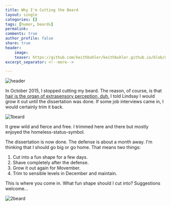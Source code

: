 ```yaml
---
title: Why I'm Cutting the Beard
layout: single
categories: []
tags: [humor, beards]
permalink: 
comments: true
author_profile: false
share: true
header:
    image: 
    teaser: https://github.com/keithbuhler/keithbuhler.github.io/blob/master/images/beard-gandalf.jpg?raw=true
excerpt_separator: <!--more-->

---
```


![header](http://www.keithbuhler.com/images/keith-beard-4.JPG)

In October 2015, I stopped cutting my beard. The reason, of course, is that [hair is the organ of extrasensory perception, duh.](https://www.sott.net/article/234783-The-Truth-About-Hair-and-Why-Indians-Would-Keep-Their-Hair-Long) I told Lindsay I would grow it out until the dissertation was done. If some job interviews came in, I would certainly trim it back. 

![1beard](http://www.keithbuhler.com/images/keith-beard-2.JPG)

<!--more-->

It grew wild and fierce and free. I trimmed here and there but mostly enjoyed the homeless-status-symbol. 

The dissertation is now done. The defense is about a month away. I'm thinking that I should go big or go home. That means two things: 

1. Cut into a fun shape for a few days.
2. Shave completely after the defense.
3. Grow it out again for Movember. 
4. Trim to sensible levels in December and maintain. 

This is where you come in. What fun shape should I cut into? Suggestions welcome... 

![2beard](http://www.keithbuhler.com/images/keith-beard-3.JPG)
